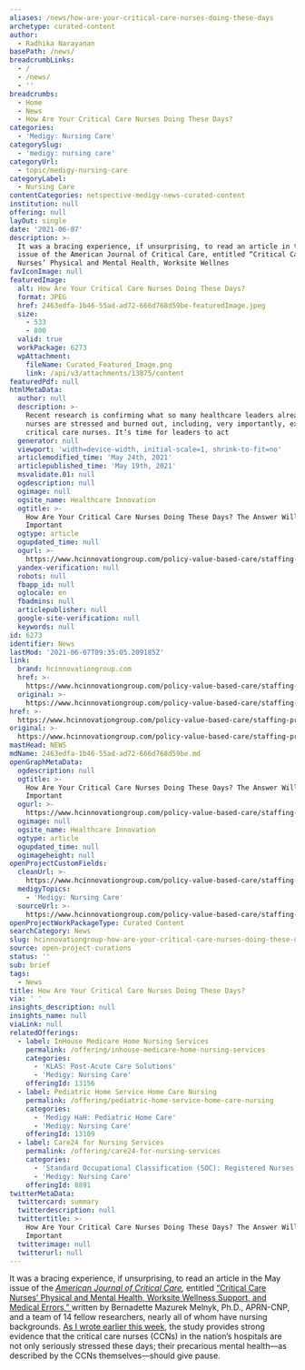 ```yaml
---
aliases: /news/how-are-your-critical-care-nurses-doing-these-days
archetype: curated-content
author:
  - Radhika Narayanan
basePath: /news/
breadcrumbLinks:
  - /
  - /news/
  - ''
breadcrumbs:
  - Home
  - News
  - How Are Your Critical Care Nurses Doing These Days?
categories:
  - 'Medigy: Nursing Care'
categorySlug:
  - 'medigy: nursing care'
categoryUrl:
  - topic/medigy-nursing-care
categoryLabel:
  - Nursing Care
contentCategories: netspective-medigy-news-curated-content
institution: null
offering: null
layOut: single
date: '2021-06-07'
description: >-
  It was a bracing experience, if unsurprising, to read an article in the May
  issue of the American Journal of Critical Care, entitled “Critical Care
  Nurses’ Physical and Mental Health, Worksite Wellnes
favIconImage: null
featuredImage:
  alt: How Are Your Critical Care Nurses Doing These Days?
  format: JPEG
  href: 2463edfa-1b46-55ad-ad72-666d768d59be-featuredImage.jpeg
  size:
    - 533
    - 800
  valid: true
  workPackage: 6273
  wpAttachment:
    fileName: Curated_Featured_Image.png
    link: /api/v3/attachments/13875/content
featuredPdf: null
htmlMetaData:
  author: null
  description: >-
    Recent research is confirming what so many healthcare leaders already knew:
    nurses are stressed and burned out, including, very importantly, experienced
    critical care nurses. It’s time for leaders to act
  generator: null
  viewport: 'width=device-width, initial-scale=1, shrink-to-fit=no'
  articlemodified_time: 'May 24th, 2021'
  articlepublished_time: 'May 19th, 2021'
  msvalidate.01: null
  ogdescription: null
  ogimage: null
  ogsite_name: Healthcare Innovation
  ogtitle: >-
    How Are Your Critical Care Nurses Doing These Days? The Answer Will Be
    Important
  ogtype: article
  ogupdated_time: null
  ogurl: >-
    https://www.hcinnovationgroup.com/policy-value-based-care/staffing-professional-development/blog/21223470/how-are-your-critical-care-nurses-doing-these-days-the-answer-will-be-important
  yandex-verification: null
  robots: null
  fbapp_id: null
  oglocale: en
  fbadmins: null
  articlepublisher: null
  google-site-verification: null
  keywords: null
id: 6273
identifier: News
lastMod: '2021-06-07T09:35:05.209185Z'
link:
  brand: hcinnovationgroup.com
  href: >-
    https://www.hcinnovationgroup.com/policy-value-based-care/staffing-professional-development/blog/21223470/how-are-your-critical-care-nurses-doing-these-days-the-answer-will-be-important
  original: >-
    https://www.hcinnovationgroup.com/policy-value-based-care/staffing-professional-development/blog/21223470/how-are-your-critical-care-nurses-doing-these-days-the-answer-will-be-important
href: >-
  https://www.hcinnovationgroup.com/policy-value-based-care/staffing-professional-development/blog/21223470/how-are-your-critical-care-nurses-doing-these-days-the-answer-will-be-important
original: >-
  https://www.hcinnovationgroup.com/policy-value-based-care/staffing-professional-development/blog/21223470/how-are-your-critical-care-nurses-doing-these-days-the-answer-will-be-important
mastHead: NEWS
mdName: 2463edfa-1b46-55ad-ad72-666d768d59be.md
openGraphMetaData:
  ogdescription: null
  ogtitle: >-
    How Are Your Critical Care Nurses Doing These Days? The Answer Will Be
    Important
  ogurl: >-
    https://www.hcinnovationgroup.com/policy-value-based-care/staffing-professional-development/blog/21223470/how-are-your-critical-care-nurses-doing-these-days-the-answer-will-be-important
  ogimage: null
  ogsite_name: Healthcare Innovation
  ogtype: article
  ogupdated_time: null
  ogimageheight: null
openProjectCustomFields:
  cleanUrl: >-
    https://www.hcinnovationgroup.com/policy-value-based-care/staffing-professional-development/blog/21223470/how-are-your-critical-care-nurses-doing-these-days-the-answer-will-be-important
  medigyTopics:
    - 'Medigy: Nursing Care'
  sourceUrl: >-
    https://www.hcinnovationgroup.com/policy-value-based-care/staffing-professional-development/blog/21223470/how-are-your-critical-care-nurses-doing-these-days-the-answer-will-be-important
openProjectWorkPackageType: Curated Content
searchCategory: News
slug: hcinnovationgroup-how-are-your-critical-care-nurses-doing-these-days
source: open-project-curations
status: ''
sub: brief
tags:
  - News
title: How Are Your Critical Care Nurses Doing These Days?
via: ' '
insights_description: null
insights_name: null
viaLink: null
relatedOfferings:
  - label: InHouse Medicare Home Nursing Services
    permalink: /offering/inhouse-medicare-home-nursing-services
    categories:
      - 'KLAS: Post-Acute Care Solutions'
      - 'Medigy: Nursing Care'
    offeringId: 13156
  - label: Pediatric Home Service Home Care Nursing
    permalink: /offering/pediatric-home-service-home-care-nursing
    categories:
      - 'Medigy HaH: Pediatric Home Care'
      - 'Medigy: Nursing Care'
    offeringId: 13109
  - label: Care24 for Nursing Services
    permalink: /offering/care24-for-nursing-services
    categories:
      - 'Standard Occupational Classification (SOC): Registered Nurses'
      - 'Medigy: Nursing Care'
    offeringId: 8891
twitterMetaData:
  twittercard: summary
  twitterdescription: null
  twittertitle: >-
    How Are Your Critical Care Nurses Doing These Days? The Answer Will Be
    Important
  twitterimage: null
  twitterurl: null
---
```

<p>It was a bracing experience, if unsurprising, to read an article in the May issue of the <a href="https://aacnjournals.org/ajcconline/"><i>American Journal of Critical Care</i></a><i>, </i>entitled <a href="https://aacnjournals.org/ajcconline/article/30/3/176/31437/Critical-Care-Nurses-Physical-and-Mental-Health">“Critical Care Nurses’ Physical and Mental Health, Worksite Wellness Support, and Medical Errors,” </a>written by Bernadette Mazurek Melnyk, Ph.D., APRN-CNP, and a team of 14 fellow researchers, nearly all of whom have nursing backgrounds. <a href="https://www.hcinnovationgroup.com/policy-value-based-care/article/21223075/study-critical-care-nurses-poor-mental-health-is-jeopardizing-patient-safety">As I wrote earlier this week</a>, the study provides strong evidence that the critical care nurses (CCNs) in the nation’s hospitals are not only seriously stressed these days; their precarious mental health—as described by the CCNs themselves—should give pause.</p>
